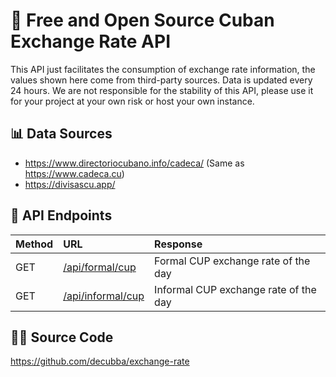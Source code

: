 # 💱 Free and Open Source Cuban Exchange Rate API

This API just facilitates the consumption of exchange rate information, the values shown here come from third-party sources. Data is updated every 24 hours. We are not responsible for the stability of this API, please use it for your project at your own risk or host your own instance.

## 📊 Data Sources

- https://www.directoriocubano.info/cadeca/ (Same as https://www.cadeca.cu)
- https://divisascu.app/


## 🧞 API Endpoints

|Method | URL                      | Response                                         |
|:-------| :------------------------ | :----------------------------------------------- |
|GET| [/api/formal/cup](/api/formal/cup)         | Formal CUP exchange rate of the day      |
|GET  | [/api/informal/cup](/api/informal/cup)       | Informal CUP exchange rate of the day    |

## 👨‍💻 Source Code 

https://github.com/decubba/exchange-rate
